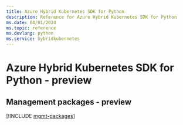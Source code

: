 ```yaml
---
title: Azure Hybrid Kubernetes SDK for Python
description: Reference for Azure Hybrid Kubernetes SDK for Python
ms.date: 04/01/2024
ms.topic: reference
ms.devlang: python
ms.service: hybridkubernetes
---
```

# Azure Hybrid Kubernetes SDK for Python - preview

## Management packages - preview
[!INCLUDE [mgmt-packages](hybrid-kubernetes-mgmt-index.md)]